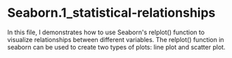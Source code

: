 # Seaborn.1_statistical-relationships
In this file, I demonstrates how to use Seaborn's relplot() function to visualize relationships between different variables. The relplot() function in seaborn can be used to create two types of plots: line plot and scatter plot.
